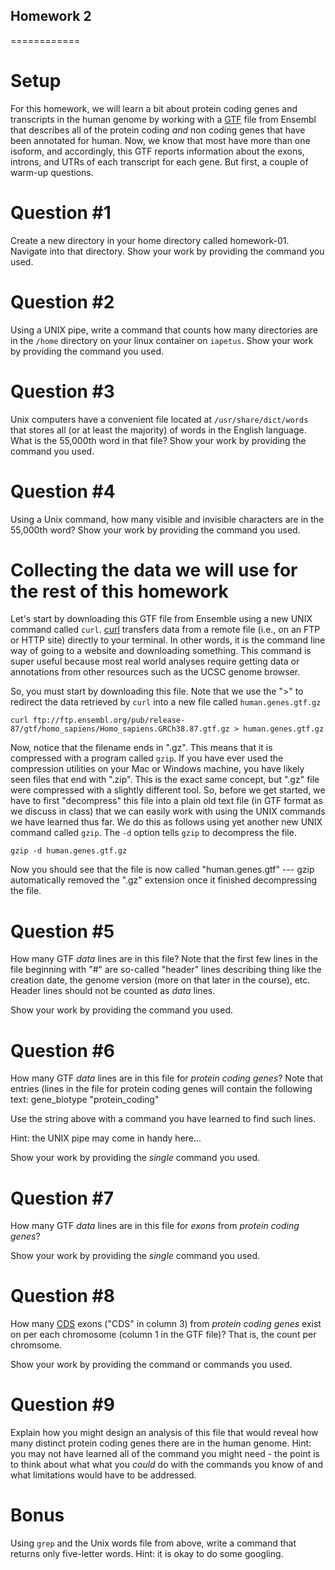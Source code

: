 ## Homework 2
============

Setup
============
For this homework, we will learn a bit about protein coding genes and transcripts in the human genome by working with a [GTF](http://uswest.ensembl.org/info/website/upload/gff.html) file 
from Ensembl that describes all of the protein coding _and_ non coding genes that have been annotated for human. Now, we know that most
have more than one isoform, and accordingly, this GTF reports information about the exons, introns, and UTRs of each transcript for each 
gene. But first, a couple of warm-up questions.

Question #1
============
Create a new directory in your home directory called homework-01.
Navigate into that directory.
Show your work by providing the command you used.

Question #2
============
Using a UNIX pipe, write a command that counts how many directories are in the `/home` directory on your linux container on `iapetus`. 
Show your work by providing the command you used.

Question #3
============
Unix computers have a convenient file located at `/usr/share/dict/words` that stores all (or at least the majority) of words in the English language. What is the 55,000th word in that file? Show your work by providing the command you used.

Question #4
============
Using a Unix command, how many visible and invisible characters are in the 55,000th word? Show your work by providing the command you used.

Collecting the data we will use for the rest of this homework
=============================================================
Let's start by downloading this GTF file from Ensemble using a new UNIX command called `curl`. [curl](https://www.tutorialspoint.com/unix_commands/curl.htm)
transfers data from a remote file (i.e., on an FTP or HTTP site) directly to your terminal. In other words, it is the command line
way of going to a website and downloading something. This command is super useful because most real world analyses require getting data
or annotations from other resources such as the UCSC genome browser.

So, you must start by downloading this file. Note that we use the ">" to redirect the data retrieved by `curl` into a new file called
`human.genes.gtf.gz`

    curl ftp://ftp.ensembl.org/pub/release-87/gtf/homo_sapiens/Homo_sapiens.GRCh38.87.gtf.gz > human.genes.gtf.gz
    
Now, notice that the filename ends in ".gz". This means that it is compressed with a program called `gzip`. If you have ever used the 
compression utilities on your Mac or Windows machine, you have likely seen files that end with ".zip".  This is the exact same concept,
but ".gz" file were compressed with a slightly different tool.  So, before we get started, we have to first "decompress" this file into
a plain old text file (in GTF format as we discuss in class) that we can easily work with using the UNIX commands we have learned thus far.
We do this as follows using yet another new UNIX command called `gzip`. The `-d` option tells `gzip` to decompress the file.

    gzip -d human.genes.gtf.gz
    
Now you should see that the file is now called "human.genes.gtf" --- gzip automatically removed the ".gz" extension once it 
finished decompressing the file.

Question #5
============
How many GTF _data_ lines are in this file? Note that the first few lines in the file beginning with "#" are so-called "header" lines 
describing thing like the creation date, the genome version (more on that later in the course), etc.  Header lines should not be counted
as _data_ lines.

Show your work by providing the command you used.

Question #6
============
How many GTF _data_ lines are in this file for _protein coding genes_? Note that entries (lines in the file for protein coding genes 
will contain the following text: gene_biotype "protein_coding"

Use the string above with a command you have learned to find such lines.  

Hint: the UNIX pipe may come in handy here...

Show your work by providing the _single_ command you used.

Question #7
============
How many GTF _data_ lines are in this file for _exons_ from _protein coding genes_? 

Show your work by providing the _single_ command you used.

Question #8
============
How many [CDS](https://www.biostars.org/p/65162/) exons ("CDS" in column 3)  from _protein coding genes_ exist 
on per each chromosome (column 1 in the GTF file)?  That is, the count per chromsome.

Show your work by providing the command or commands you used.

Question #9
============
Explain how you might design an analysis of this file that would reveal how many distinct protein coding genes there are in the human genome. Hint: you may not have learned all of the command you might need - the point is to think about what what you _could_ do with the commands you know of and what limitations would have to be addressed.

Bonus
=====
Using `grep` and the Unix words file from above, write a command that returns only five-letter words. Hint: it is okay to do some googling.

